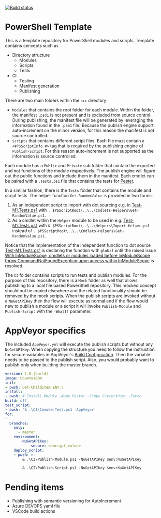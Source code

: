 [![Build status](https://ci.appveyor.com/api/projects/status/1awhp4jaw94ed4m3/branch/master?svg=true)](https://ci.appveyor.com/project/Alex61243/powershelltemplate/branch/master)

# PowerShell Template 

This is a template repository for PowerShell modules and scripts. Template contains concepts such as

- Directory structure
  - Modules
  - Scripts
  - Tests
- CI
  - Testing
  - Manifest generation
  - Publishing

There are two main folders within the `src` directory

- `Modules` that contains the root folder for each module. Within the folder, the manifest `.psd1` is not present and is excluded from source control. During publishing, the manifest file will be generated by leveraging the information found in the `.psm1` file. Because the publish engine support auto-increment on the minor version, for this reason the manifest is not source controlled.
- `Scripts` that contains different script files. Each file must contain a `<#PSScriptInfo #>` tag that is required by the publishing engine of `Publish-Script`. For this reason auto-increment is not supported as the information is source controlled.

Each module has a `Public` and `Private` sub folder that contain the exported and not functions of the module respectively. The publish engine will figure out the public functions and include them in the manifest. Each cmdlet can be paired with a `.Tests.ps1` file that contains the tests for [Pester].

In a similar fashion, there is the `Tests` folder that contains the module and script tests. The helper function `Get-RandomValue` is provided in two forms.
1. As an independent script to import with dot sourcing e.g. in [Test-M1.Tests.ps1](Src/Tests/Modules/M1/Test-M1.Tests.ps1) with `. $PSScriptRoot\..\..\Cmdlets-Helpers\Get-RandomValue.ps1`.
1. As a cmdlet within the `Helper` module to be used in e.g.  [Test-M1.Tests.ps1](Src/Tests/Modules/M1/Test-M1.Tests.ps1) with `& $PSScriptRoot\..\..\Helpers\Import-Helper.ps1` instead of `. $PSScriptRoot\..\..\Cmdlets-Helpers\Get-RandomValue.ps1`.

Notice that the implementation of the independent function to dot source [Test-M1.Tests.ps1](Src/Tests/Modules/M1/Test-M1.Tests.ps1) is declaring the function with `global` until the raised issue [With InModuleScope, cmdlets or modules loaded before InModuleScope throw CommandNotFoundException upon access within InModuleScope] is resolved.

The `CI` folder contains scripts to run tests and publish modules. For the purpose of this repository, there is a `Mock` folder as well that allows publishing to a local file based PowerShell repository. This mocked concept should not be copied elsewhere and the related functionality should be removed by the mock scripts. When the publish scripts are invoked without a `NuGetAPIKey` then the flow will execute as normal and if the flow would new to publish a module or a script it will invoke `Publish-Module` and `Publish-Script` with the `-WhatIf` parameter.

# AppVeyor specifics

The included `AppVeyor.yml` will execute the publish scripts but without any `NuGetAPIKey`. When copying the structure you need to follow the instruction for secure variables in AppVeyor's [Build Configuration]. Then the variable needs to be passed to the publish script. Also, you would probably want to publish only when building the master branch.

```yaml
version: 1.0.{build}
image: Ubuntu1804
init:
- pwsh: Get-ChildItem ENV:\
install:
- pwsh: # Install-Module -Name Pester -Scope CurrentUser -Force  
build: off
test_script:
- pwsh: '& .\CI\Invoke-Test.ps1 -AppVeyor'
for:
-
  branches:
    only:
      - master 
    environment:
        NuGetAPIKey:
            secure: <encrypt_value>
    deploy_script:
    - pwsh: >-
        & .\CI\Publish-Module.ps1 -NuGetAPIKey $env:NuGetAPIKey

        & .\CI\Publish-Script.ps1 -NuGetAPIKey $env:NuGetAPIKey
```


# Pending items

- Publishing with semantic versioning for AutoIncrement
- Azure DEVOPS yaml file
- VSCode build actions

[Pester]: https://github.com/pester/Pester
[With InModuleScope, cmdlets or modules loaded before InModuleScope throw CommandNotFoundException upon access within InModuleScope]: https://github.com/pester/Pester/issues/1461
[Build configuration]: https://www.appveyor.com/docs/build-configuration/#secure-variables